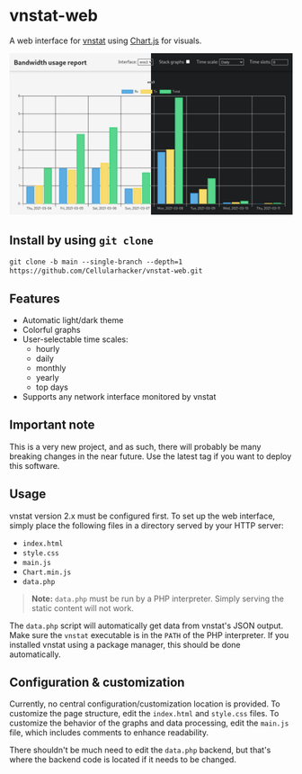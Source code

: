 # vnstat-web

A web interface for [vnstat](https://humdi.net/vnstat/) using
[Chart.js](https://www.chartjs.org/) for visuals.

<div style="text-align: center;">
	<img alt="screenshot of vnstat-web"
		src="https://raw.githubusercontent.com/kdkasad/vnstat-web/images/screenshot.png" />
</div>

## Install by using `git clone`
```shell
git clone -b main --single-branch --depth=1 https://github.com/Cellularhacker/vnstat-web.git
```

## Features

* Automatic light/dark theme
* Colorful graphs
* User-selectable time scales:
    * hourly
    * daily
    * monthly
    * yearly
    * top days
* Supports any network interface monitored by vnstat

## Important note

This is a very new project, and as such, there will probably be many breaking
changes in the near future. Use the latest tag if you want to deploy this
software.

## Usage

vnstat version 2.x must be configured first. To set up the web interface,
simply place the following files in a directory served by your HTTP server:

* `index.html`
* `style.css`
* `main.js`
* `Chart.min.js`
* `data.php`

> **Note:** `data.php` must be run by a PHP interpreter. Simply serving the
> static content will not work.

The `data.php` script will automatically get data from vnstat's JSON output.
Make sure the `vnstat` executable is in the `PATH` of the PHP interpreter. If
you installed vnstat using a package manager, this should be done
automatically.

## Configuration & customization

Currently, no central configuration/customization location is provided. To
customize the page structure, edit the `index.html` and `style.css` files. To
customize the behavior of the graphs and data processing, edit the `main.js`
file, which includes comments to enhance readability.

There shouldn't be much need to edit the `data.php` backend, but that's where
the backend code is located if it needs to be changed.

